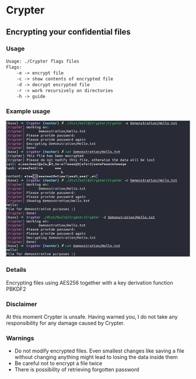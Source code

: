 # Crypter
## Encrypting your confidential files
### Usage
```
Usage: ./Crypter flags files
Flags: 
    -e -> encrypt file
    -c -> show contents of encrypted file
    -d -> decrypt encrypted file
    -r -> work recursively on directories
    -h -> guide
```
### Example usage
![Example usage](Demonstration/Example.png)
### Details
Encrypting files using AES256 together with a key derivation function PBKDF2
### Disclaimer
At this moment Crypter is unsafe. Having warned you, I do not take any responsibility for any damage caused by Crypter.
### Warnings
- Do not modify encrypted files. Even smallest changes like saving a file without changing anything might lead to losing the data inside them
- Be careful not to encrypt a file twice
- There is possibility of retrieving forgotten password
